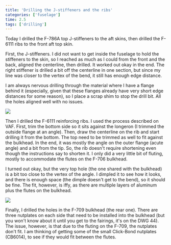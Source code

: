 ```yaml
---
title: 'Drilling the J-stiffeners and the ribs'
categories: ['fuselage']
time: 2.5
tags: ['drilling']
---
```


Today I drilled the F-786A top J-stiffeners to the aft skins, then drilled the F-6111 ribs to the front aft top skin.

<!-- more -->

First, the J-stiffeners. I did not want to get inside the fuselage to hold the stiffeners to the skin, so I reached as much as I could from the front and the back, aligned the centerline, then drilled. It worked out okay in the end. The right stiffener is drilled a bit off the centerline in one section, but since my line was closer to the vertex of the bend, it still has enough edge distance. 

I am always nervous drilling through the material where I have a flange behind it (especially, given that these flanges already have very short edge distances for some reason), so I place a scrap shim to stop the drill bit. All the holes aligned well with no issues.

![](0-j-stiffeners.jpeg)

Then I drilled the F-6111 reinforcing ribs. I used the process described on VAF. First, trim the bottom side so it sits against the longeron (I trimmed the outside flange at an angle). Then, draw the centerline on the rib and start drilling it from the bottom. The top need to be trimmed as well to fit against the bulkhead. In the end, it was mostly the angle on the outer flange (acute angle) and a bit from the tip. So, the rib doesn't require shortening even though the instructions say to shorten it. I only did a very little bit of fluting, mostly to accommodate the flutes on the F-706 bulkhead.

I turned out okay, but the very top hole (the one shared with the bulkhead) is a bit too close to the vertex of the angle. I dimpled it to see how it looks, and there is enough space (the dimple doesn't get to the bend), so it should be fine. The fit, however, is iffy, as there are multiple layers of aluminum plus the flutes on the bulkhead.

![](1-reinforcing-ribs.jpeg)

Finally, I drilled the holes in the F-709 bulkhead (the rear one). There are three nutplates on each side that need to be installed into the bulkhead (but you won't know about it until you get to the fairings, it's on the DWG 44). The issue, however, is that due to the fluting on the F-709, the nutplates don't fit. I am thinking of getting some of the small Click-Bond nutplates (CB6014), to see if they would fit between the flutes. 